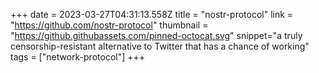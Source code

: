 +++
date = 2023-03-27T04:31:13.558Z
title = "nostr-protocol"
link = "https://github.com/nostr-protocol"
thumbnail = "https://github.githubassets.com/pinned-octocat.svg"
snippet="a truly censorship-resistant alternative to Twitter that has a chance of working"
tags = ["network-protocol"]
+++

